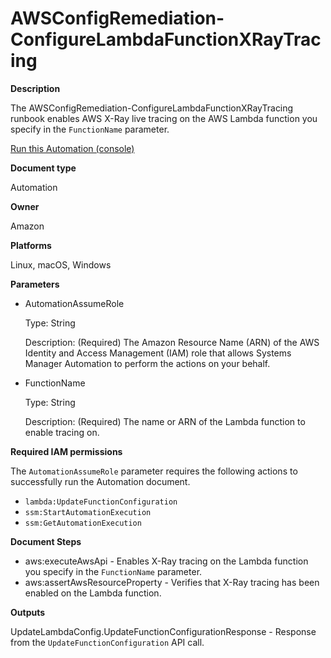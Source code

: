 # AWSConfigRemediation\-ConfigureLambdaFunctionXRayTracing<a name="automation-aws-config-lambda-xray"></a>

**Description**

The AWSConfigRemediation\-ConfigureLambdaFunctionXRayTracing runbook enables AWS X\-Ray live tracing on the AWS Lambda function you specify in the `FunctionName` parameter\.

[Run this Automation \(console\)](https://console.aws.amazon.com/systems-manager/automation/execute/AWSConfigRemediation-ConfigureLambdaFunctionXRayTracing)

**Document type**

Automation

**Owner**

Amazon

**Platforms**

Linux, macOS, Windows

**Parameters**
+ AutomationAssumeRole

  Type: String

  Description: \(Required\) The Amazon Resource Name \(ARN\) of the AWS Identity and Access Management \(IAM\) role that allows Systems Manager Automation to perform the actions on your behalf\.
+ FunctionName

  Type: String

  Description: \(Required\) The name or ARN of the Lambda function to enable tracing on\.

**Required IAM permissions**

The `AutomationAssumeRole` parameter requires the following actions to successfully run the Automation document\.
+ `lambda:UpdateFunctionConfiguration`
+ `ssm:StartAutomationExecution`
+ `ssm:GetAutomationExecution`

**Document Steps**
+ aws:executeAwsApi \- Enables X\-Ray tracing on the Lambda function you specify in the `FunctionName` parameter\.
+ aws:assertAwsResourceProperty \- Verifies that X\-Ray tracing has been enabled on the Lambda function\.

**Outputs**

UpdateLambdaConfig\.UpdateFunctionConfigurationResponse \- Response from the `UpdateFunctionConfiguration` API call\.